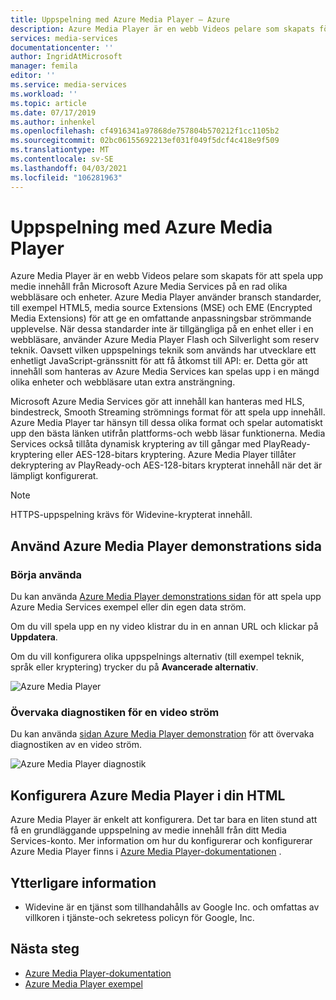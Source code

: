 ```yaml
---
title: Uppspelning med Azure Media Player – Azure
description: Azure Media Player är en webb Videos pelare som skapats för att spela upp medie innehåll från Microsoft Azure Media Services på en rad olika webbläsare och enheter.
services: media-services
documentationcenter: ''
author: IngridAtMicrosoft
manager: femila
editor: ''
ms.service: media-services
ms.workload: ''
ms.topic: article
ms.date: 07/17/2019
ms.author: inhenkel
ms.openlocfilehash: cf4916341a97868de757804b570212f1cc1105b2
ms.sourcegitcommit: 02bc06155692213ef031f049f5dcf4c418e9f509
ms.translationtype: MT
ms.contentlocale: sv-SE
ms.lasthandoff: 04/03/2021
ms.locfileid: "106281963"
---
```

# <a name="playback-with-azure-media-player"></a>Uppspelning med Azure Media Player

Azure Media Player är en webb Videos pelare som skapats för att spela upp medie innehåll från Microsoft Azure Media Services på en rad olika webbläsare och enheter. Azure Media Player använder bransch standarder, till exempel HTML5, media source Extensions (MSE) och EME (Encrypted Media Extensions) för att ge en omfattande anpassningsbar strömmande upplevelse. När dessa standarder inte är tillgängliga på en enhet eller i en webbläsare, använder Azure Media Player Flash och Silverlight som reserv teknik. Oavsett vilken uppspelnings teknik som används har utvecklare ett enhetligt JavaScript-gränssnitt för att få åtkomst till API: er. Detta gör att innehåll som hanteras av Azure Media Services kan spelas upp i en mängd olika enheter och webbläsare utan extra ansträngning.

Microsoft Azure Media Services gör att innehåll kan hanteras med HLS, bindestreck, Smooth Streaming strömnings format för att spela upp innehåll. Azure Media Player tar hänsyn till dessa olika format och spelar automatiskt upp den bästa länken utifrån plattforms-och webb läsar funktionerna. Media Services också tillåta dynamisk kryptering av till gångar med PlayReady-kryptering eller AES-128-bitars kryptering. Azure Media Player tillåter dekryptering av PlayReady-och AES-128-bitars krypterat innehåll när det är lämpligt konfigurerat.

> [!NOTE]
> HTTPS-uppspelning krävs för Widevine-krypterat innehåll.

## <a name="use-azure-media-player-demo-page"></a>Använd Azure Media Player demonstrations sida

### <a name="start-using"></a>Börja använda

Du kan använda [Azure Media Player demonstrations sidan](https://aka.ms/azuremediaplayer) för att spela upp Azure Media Services exempel eller din egen data ström.  

Om du vill spela upp en ny video klistrar du in en annan URL och klickar på **Uppdatera**.

Om du vill konfigurera olika uppspelnings alternativ (till exempel teknik, språk eller kryptering) trycker du på **Avancerade alternativ**.

![Azure Media Player](./media/azure-media-player/home-page.png)

### <a name="monitor-diagnostics-of-a-video-stream"></a>Övervaka diagnostiken för en video ström

Du kan använda [sidan Azure Media Player demonstration](https://aka.ms/azuremediaplayer) för att övervaka diagnostiken av en video ström.

![Azure Media Player diagnostik](./media/azure-media-player/diagnostics.png)

## <a name="set-up-azure-media-player-in-your-html"></a>Konfigurera Azure Media Player i din HTML

Azure Media Player är enkelt att konfigurera. Det tar bara en liten stund att få en grundläggande uppspelning av medie innehåll från ditt Media Services-konto. Mer information om hur du konfigurerar och konfigurerar Azure Media Player finns i [Azure Media Player-dokumentationen](../azure-media-player/azure-media-player-overview.md) .

## <a name="additional-notes"></a>Ytterligare information

* Widevine är en tjänst som tillhandahålls av Google Inc. och omfattas av villkoren i tjänste-och sekretess policyn för Google, Inc.

## <a name="next-steps"></a>Nästa steg

* [Azure Media Player-dokumentation](../azure-media-player/azure-media-player-overview.md)
* [Azure Media Player exempel](https://github.com/Azure-Samples/azure-media-player-samples)